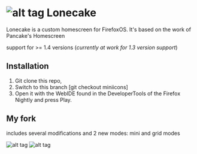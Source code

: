 # ![alt tag](http://pix.toile-libre.org/upload/original/1419792966.png) Lonecake

Lonecake is a custom homescreen for FirefoxOS. It's based on the work of Pancake's Homescreen

support for >= 1.4 versions (_currently at work for 1.3 version support_)

## Installation

1. Git clone this repo, 
2. Switch to this branch [git checkout miniicons]
3. Open it with the WebIDE found in the DeveloperTools of the Firefox Nightly and press Play.


## My fork

includes several modifications and 2 new modes: mini and grid modes

![alt tag](http://nsae02.casimages.net/img/2014/12/25/141225061738678910.png)
![alt tag](http://nsae02.casimages.net/img/2014/12/25/141225061631161745.png)



